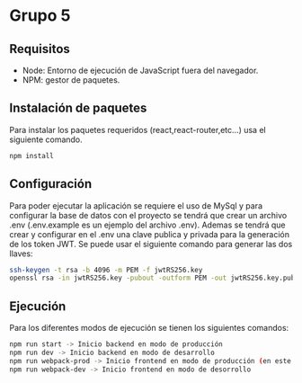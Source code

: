 # Grupo 5
## Requisitos
* Node: Entorno de ejecución de JavaScript fuera del navegador.
* NPM: gestor de paquetes.
## Instalación de paquetes
Para instalar los paquetes requeridos (react,react-router,etc...) usa el siguiente comando.
```sh
npm install
```
## Configuración
Para poder ejecutar la aplicación se requiere el uso de MySql y para configurar la base de datos con el proyecto se tendrá que crear un archivo .env (.env.example es un ejemplo del archivo .env). 
Ademas se tendrá que crear y configurar en el .env una clave publica y privada para la generación de los token JWT. 
Se puede usar el siguiente comando para generar las dos llaves:
```sh
ssh-keygen -t rsa -b 4096 -m PEM -f jwtRS256.key 
openssl rsa -in jwtRS256.key -pubout -outform PEM -out jwtRS256.key.pub
```
## Ejecución
Para los diferentes modos de ejecución se tienen los siguientes comandos:
```sh
npm run start -> Inicio backend en modo de producción 
npm run dev -> Inicio backend en modo de desarrollo 
npm run webpack-prod -> Inicio frontend en modo de producción (en este caso se genera solamente el archivo bundle optimizado)
npm run webpack-dev -> Inicio frontend en modo de desorrollo
```


